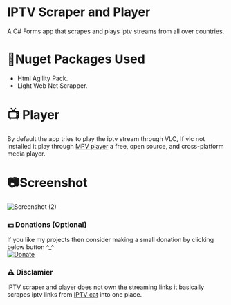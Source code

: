 # IPTV Scraper and Player
 A C# Forms app that scrapes and plays iptv streams from all over countries.

# 📎Nuget Packages Used
* Html Agility Pack.
* Light Web Net Scrapper.

# 📺 Player
By default the app tries to play the iptv stream through VLC, If vlc not installed it play through [MPV player](https://mpv.io/) a free, open source, and cross-platform media player.

# 📷Screenshot
![Screenshot (2)](https://user-images.githubusercontent.com/68910039/108968968-76391300-76a7-11eb-8aa8-b01a8af72659.png)
### 💵 Donations (Optional)
If you like my projects then consider making a small donation by clicking below button ^_^
<br/>
[![Donate](https://img.shields.io/badge/Donate-PayPal-blue.svg)](https://www.paypal.com/paypalme/henryrics)

### ⚠ Disclamier
IPTV scraper and player does not own the streaming links it basically scrapes iptv links from [IPTV cat](https://iptvcat.com/home_5) into one place.

